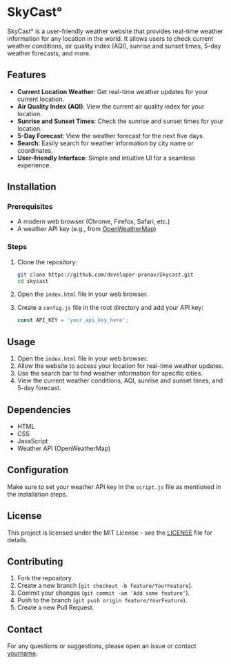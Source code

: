 # SkyCast°

SkyCast° is a user-friendly weather website that provides real-time weather information for any location in the world. It allows users to check current weather conditions, air quality index (AQI), sunrise and sunset times, 5-day weather forecasts, and more.

## Features

- **Current Location Weather**: Get real-time weather updates for your current location.
- **Air Quality Index (AQI)**: View the current air quality index for your location.
- **Sunrise and Sunset Times**: Check the sunrise and sunset times for your location.
- **5-Day Forecast**: View the weather forecast for the next five days.
- **Search**: Easily search for weather information by city name or coordinates.
- **User-friendly Interface**: Simple and intuitive UI for a seamless experience.

## Installation

### Prerequisites

- A modern web browser (Chrome, Firefox, Safari, etc.)
- A weather API key (e.g., from [OpenWeatherMap](https://openweathermap.org/))

### Steps

1. Clone the repository:
    ```bash
    git clone https://github.com/developer-pranav/Skycast.git
    cd skycast
    ```

2. Open the `index.html` file in your web browser.

3. Create a `config.js` file in the root directory and add your API key:
    ```javascript
    const API_KEY = 'your_api_key_here';
    ```

## Usage

1. Open the `index.html` file in your web browser.
2. Allow the website to access your location for real-time weather updates.
3. Use the search bar to find weather information for specific cities.
4. View the current weather conditions, AQI, sunrise and sunset times, and 5-day forecast.

## Dependencies

- HTML
- CSS
- JavaScript
- Weather API (OpenWeatherMap)

## Configuration

Make sure to set your weather API key in the `script.js` file as mentioned in the installation steps.

## License

This project is licensed under the MIT License - see the [LICENSE](LICENSE) file for details.

## Contributing

1. Fork the repository.
2. Create a new branch (`git checkout -b feature/YourFeature`).
3. Commit your changes (`git commit -am 'Add some feature'`).
4. Push to the branch (`git push origin feature/YourFeature`).
5. Create a new Pull Request.

## Contact

For any questions or suggestions, please open an issue or contact [yourname](mailto:developer.pranav3306@gmail.com.com).
